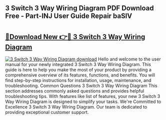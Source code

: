 ## 3 Switch 3 Way Wiring Diagram PDF Download Free - Part-INJ User Guide Repair baSlV

# <h2><a href="http://dfjdsb.blite.top/?on=3+Switch+3+Way+Wiring+Diagram">🔗Download New 👉🔴 3 Switch 3 Way Wiring Diagram</a></h2>

[![3 Switch 3 Way Wiring Diagram download](https://i.imgur.com/lujVjoI.png)](http://dfjdsb.blite.top/?on=3+Switch+3+Way+Wiring+Diagram)
Hello and welcome to the user manual for your newly integrated 3 Switch 3 Way Wiring Diagram. This guide is here to help you make the most of your product by providing a comprehensive overview of its features, functions, and benefits. You will find step-by-step instructions for installation, usage, maintenance, and troubleshooting. Common Questions 3 Switch 3 Way Wiring Diagram This section addresses commonly asked questions and provides helpful troubleshooting tips. With features like list of features, your new 3 Switch 3 Way Wiring Diagram is designed to simplify your tasks. We're Committed to Excellence 3 Switch 3 Way Wiring Diagram. Our team is dedicated to providing exceptional customer support.
